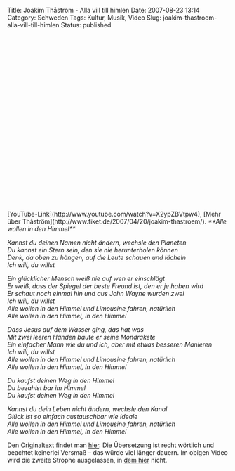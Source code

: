 Title: Joakim Thåström - Alla vill till himlen
Date: 2007-08-23 13:14
Category: Schweden
Tags: Kultur, Musik, Video
Slug: joakim-thastroem-alla-vill-till-himlen
Status: published

<p>
<object width="480" height="385">
<param name="movie" value="http://www.youtube.com/v/X2ypZBVtpw4&amp;hl=en&amp;fs=1"></param><param name="allowFullScreen" value="true"></param><param name="allowscriptaccess" value="always"></param>

<embed src="http://www.youtube.com/v/X2ypZBVtpw4&amp;hl=en&amp;fs=1" type="application/x-shockwave-flash" allowscriptaccess="always" allowfullscreen="true" width="480" height="385">
</embed>
</object>
</p>
[YouTube-Link](http://www.youtube.com/watch?v=X2ypZBVtpw4), [Mehr über
Thåström](http://www.fiket.de/2007/04/20/joakim-thastroem/).

<!--more Zur Übersetzung des Liedtextes &raquo; -->

<em>  
**Alle wollen in den Himmel**

Kannst du deinen Namen nicht ändern, wechsle den Planeten  
Du kannst ein Stern sein, den sie nie herunterholen können  
Denk, da oben zu hängen, auf die Leute schauen und lächeln  
Ich will, du willst

Ein glücklicher Mensch weiß nie auf wen er einschlägt  
Er weiß, dass der Spiegel der beste Freund ist, den er je haben wird  
Er schaut noch einmal hin und aus John Wayne wurden zwei  
Ich will, du willst  
Alle wollen in den Himmel und Limousine fahren, natürlich  
Alle wollen in den Himmel, in den Himmel

Dass Jesus auf dem Wasser ging, das hat was  
Mit zwei leeren Händen baute er seine Mondrakete  
Ein einfacher Mann wie du und ich, aber mit etwas besseren Manieren  
Ich will, du willst  
Alle wollen in den Himmel und Limousine fahren, natürlich  
Alle wollen in den Himmel, in den Himmel

Du kaufst deinen Weg in den Himmel  
Du bezahlst bar im Himmel  
Du kaufst deinen Weg in den Himmel

Kannst du dein Leben nicht ändern, wechsle den Kanal  
Glück ist so einfach austauschbar wie Ideale  
Alle wollen in den Himmel und Limousine fahren, natürlich  
Alle wollen in den Himmel, in den Himmel  
</em>

Den Originaltext findet man
[hier](http://www.lyricsbox.com/joakim-thastrom-lyrics-alla-vill-till-himlen-8htd2nx.html).
Die Übersetzung ist recht wörtlich und beachtet keinerlei Versmaß – das
würde viel länger dauern. Im obigen Video wird die zweite Strophe
ausgelassen, in [dem hier](http://youtube.com/watch?v=yWRITYqTgmU)
nicht.

